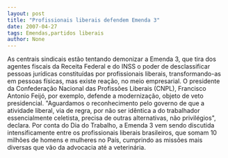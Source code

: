 ```yaml
---
layout: post
title: "Profissionais liberais defendem Emenda 3"
date: 2007-04-27
tags: Emendas,partidos liberais
author: None
---
```

As centrais sindicais estão tentando demonizar a Emenda 3, que tira dos agentes fiscais da Receita Federal e do INSS o poder de desclassificar pessoas jurídicas constituídas por profissionais liberais, transformando-as em pessoas físicas, mas existe reação, no meio empresarial.
O presidente da Confederação Nacional das Profissões Liberais (CNPL), Francisco Antonio Feijó, por exemplo, defende a modernização, objeto de veto presidencial.
\"Aguardamos o reconhecimento pelo governo de que a atividade liberal, via de regra, por não ser idêntica a do trabalhador essencialmente celetista, precisa de outras alternativas, não privilégios\", declara.
Por conta do Dia do Trabalho, a Emenda 3 vem sendo discutida intensificamente entre os profissionais liberais brasileiros, que somam 10 milhões de homens e mulheres no País, cumprindo as missões mais diversas que vão da advocacia até a veterinária. 